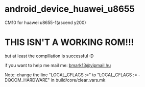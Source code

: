 android_device_huawei_u8655
===========================

CM10 for huawei u8655-1(ascend y200)


THIS ISN'T A WORKING ROM!!!
===========================

but at least the compillation is successful :D

if you want to help me mail me: bmark13@vipmail.hu

Note: change the line "LOCAL_CFLAGS :=" to "LOCAL_CFLAGS := -DQCOM_HARDWARE" in build/core/clear_vars.mk


